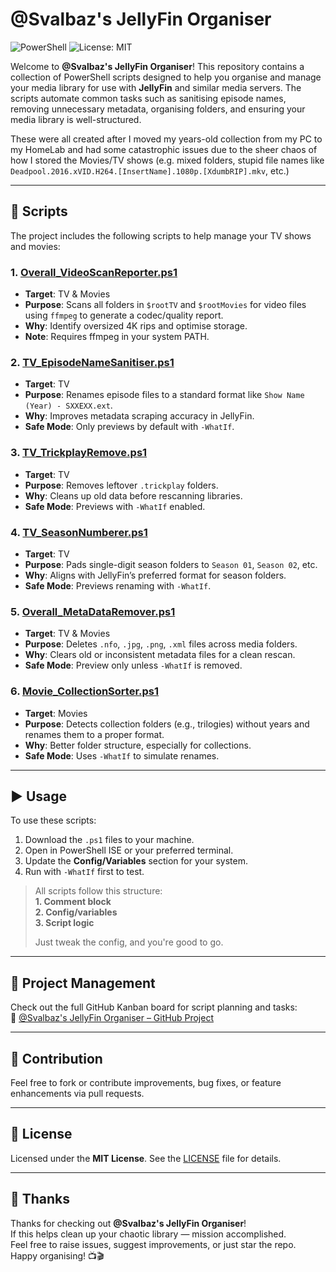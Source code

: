 # @Svalbaz's JellyFin Organiser

![PowerShell](https://img.shields.io/badge/PowerShell-5.1%2B-blue?logo=powershell&logoColor=white)
![License: MIT](https://img.shields.io/badge/License-MIT-yellow.svg)

Welcome to **@Svalbaz's JellyFin Organiser**! This repository contains a collection of PowerShell scripts designed to help you organise and manage your media library for use with **JellyFin** and similar media servers. The scripts automate common tasks such as sanitising episode names, removing unnecessary metadata, organising folders, and ensuring your media library is well-structured.

These were all created after I moved my years-old collection from my PC to my HomeLab and had some catastrophic issues due to the sheer chaos of how I stored the Movies/TV shows (e.g. mixed folders, stupid file names like `Deadpool.2016.xVID.H264.[InsertName].1080p.[XdumbRIP].mkv`, etc.)

---

## 🎯 Scripts

The project includes the following scripts to help manage your TV shows and movies:

### 1. [Overall_VideoScanReporter.ps1](https://github.com/Svalbaz/JellyFin_Overall_VideoScanReporter)
- **Target**: TV & Movies  
- **Purpose**: Scans all folders in `$rootTV` and `$rootMovies` for video files using `ffmpeg` to generate a codec/quality report.  
- **Why**: Identify oversized 4K rips and optimise storage.  
- **Note**: Requires ffmpeg in your system PATH.

### 2. [TV_EpisodeNameSanitiser.ps1](https://github.com/Svalbaz/JellyFin_TV_EpisodeNameSanitiser) 
- **Target**: TV  
- **Purpose**: Renames episode files to a standard format like `Show Name (Year) - SXXEXX.ext`.  
- **Why**: Improves metadata scraping accuracy in JellyFin.  
- **Safe Mode**: Only previews by default with `-WhatIf`.

### 3. [TV_TrickplayRemove.ps1](https://github.com/Svalbaz/JellyFin_TV_TrickplayRemover)
- **Target**: TV  
- **Purpose**: Removes leftover `.trickplay` folders.  
- **Why**: Cleans up old data before rescanning libraries.  
- **Safe Mode**: Previews with `-WhatIf` enabled.

### 4. [TV_SeasonNumberer.ps1](https://github.com/Svalbaz/JellyFin_TV_SeasonNumberer)
- **Target**: TV  
- **Purpose**: Pads single-digit season folders to `Season 01`, `Season 02`, etc.  
- **Why**: Aligns with JellyFin’s preferred format for season folders.  
- **Safe Mode**: Previews renaming with `-WhatIf`.

### 5. [Overall_MetaDataRemover.ps1](https://github.com/JellyFin_Overall_MetadataRemover)
- **Target**: TV & Movies  
- **Purpose**: Deletes `.nfo`, `.jpg`, `.png`, `.xml` files across media folders.  
- **Why**: Clears old or inconsistent metadata files for a clean rescan.  
- **Safe Mode**: Preview only unless `-WhatIf` is removed.

### 6. [Movie_CollectionSorter.ps1](https://github.com/Svalbaz/JellyFin_Movie_CollectionSorter)
- **Target**: Movies  
- **Purpose**: Detects collection folders (e.g., trilogies) without years and renames them to a proper format.  
- **Why**: Better folder structure, especially for collections.  
- **Safe Mode**: Uses `-WhatIf` to simulate renames.

---

## ▶️ Usage

To use these scripts:

1. Download the `.ps1` files to your machine.  
2. Open in PowerShell ISE or your preferred terminal.  
3. Update the **Config/Variables** section for your system.  
4. Run with `-WhatIf` first to test.

> All scripts follow this structure:  
> **1. Comment block**  
> **2. Config/variables**  
> **3. Script logic**  
>  
> Just tweak the config, and you're good to go.

---

## 🚧 Project Management

Check out the full GitHub Kanban board for script planning and tasks:  
🔗 [@Svalbaz's JellyFin Organiser – GitHub Project](https://github.com/users/Svalbaz/projects/2)

---

## 🤝 Contribution

Feel free to fork or contribute improvements, bug fixes, or feature enhancements via pull requests.

---

## 📜 License

Licensed under the **MIT License**. See the [LICENSE](LICENSE) file for details.

---

## 🙏 Thanks

Thanks for checking out **@Svalbaz's JellyFin Organiser**!  
If this helps clean up your chaotic library — mission accomplished.  
Feel free to raise issues, suggest improvements, or just star the repo.  
Happy organising! 📺🎬
